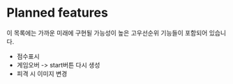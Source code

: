 # Planned features

이 목록에는 가까운 미래에 구현될 가능성이 높은 고우선순위 기능들이 포함되어 있습니다.

* 점수표시
* 게임오버 -> start버튼 다시 생성
* 피격 시 이미지 변경
